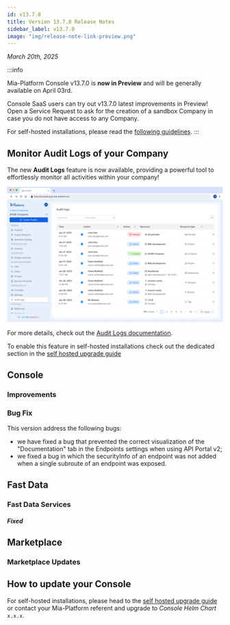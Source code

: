 ```yaml
---
id: v13.7.0
title: Version 13.7.0 Release Notes
sidebar_label: v13.7.0
image: "img/release-note-link-preview.png"
---
```


_March 20th, 2025_

:::info

Mia-Platform Console v13.7.0 is **now in Preview** and will be generally available on April 03rd.

Console SaaS users can try out v13.7.0 latest improvements in Preview! Open a Service Request to ask for the creation of a sandbox Company in case you do not have access to any Company.

For self-hosted installations, please read the [following guidelines](#how-to-update-your-console).
:::

## Monitor Audit Logs of your Company

The new **Audit Logs** feature is now available, providing a powerful tool to effortlessly monitor all activities within your company!

![Audit logs table](./img/audit-logs.png)

For more details, check out the [Audit Logs documentation](../development_suite/identity-and-access-management/monitor-audit-logs.md).

To enable this feature in self-hosted installations check out the dedicated section in the [self hosted upgrade guide](/infrastructure/self-hosted/installation-chart/100_how-to-upgrade.md#upgrade-from-v1362-to-v1370)

## Console

### Improvements

### Bug Fix

This version address the following bugs:

* we have fixed a bug that prevented the correct visualization of the "Documentation" tab in the Endpoints settings when using API Portal v2;
* we fixed a bug in which the securityInfo of an endpoint was not added when a single subroute of an endpoint was exposed.

## Fast Data

### Fast Data Services

####

##### Fixed

## Marketplace

### Marketplace Updates

####

## How to update your Console

For self-hosted installations, please head to the [self hosted upgrade guide](/infrastructure/self-hosted/installation-chart/100_how-to-upgrade.md) or contact your Mia-Platform referent and upgrade to _Console Helm Chart_ `x.x.x`.
